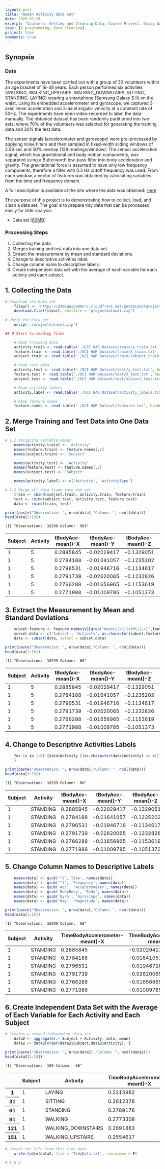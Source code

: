 ```yaml
---
layout: post
title: "Human Activity Data Set"
date: 2020-09-26
excerpt: "Coursera: Getting and Cleaning Data, Course Project. Doing data cleaning in the data set of human activity that are recorded using smartphone. Merge train-test data set and change the labels into more descriptive label."
tags: [r programming, data cleaning]
project: true
comments: true
---
```


## Synopsis

### Data

The experiments have been carried out with a group of 30 volunteers within an age bracket of 19-48 years. Each person performed six activities (WALKING, WALKING_UPSTAIRS, WALKING_DOWNSTAIRS, SITTING, STANDING, LAYING) wearing a smartphone (Samsung Galaxy S II) on the waist. Using its embedded accelerometer and gyroscope, we captured 3-axial linear acceleration and 3-axial angular velocity at a constant rate of 50Hz. The experiments have been video-recorded to label the data manually. The obtained dataset has been randomly partitioned into two sets, where 70% of the volunteers was selected for generating the training data and 30% the test data.

The sensor signals (accelerometer and gyroscope) were pre-processed by applying noise filters and then sampled in fixed-width sliding windows of 2.56 sec and 50% overlap (128 readings/window). The sensor acceleration signal, which has gravitational and body motion components, was separated using a Butterworth low-pass filter into body acceleration and gravity. The gravitational force is assumed to have only low frequency components, therefore a filter with 0.3 Hz cutoff frequency was used. From each window, a vector of features was obtained by calculating variables from the time and frequency domain. 

A full description is available at the site where the data was obtained: [Here](http://archive.ics.uci.edu/ml/datasets/Human+Activity+Recognition+Using+Smartphones)

The purpose of this project is to demonstrating how to collect, load, and clean a data set. The goal is to prepare tidy data that can be processed easily for later analysis.
- Data set [[60MB](https://d396qusza40orc.cloudfront.net/getdata%2Fprojectfiles%2FUCI%20HAR%20Dataset.zip)]

### Processing Steps

1. Collecting the data.
2. Merges training and test data into one data set.
3. Extract the measurement by mean and standard deviations.
4. Change to descriptive activities label.
5. Change column name to descriptive labels.
6. Create independent data set with the average of each variable for each activity and each subject.

## 1. Collecting the Data


```R
# Download the Data set
    fileurl <- 'https://d396qusza40orc.cloudfront.net/getdata%2Fprojectfiles%2FUCI%20HAR%20Dataset.zip'
    download.file(fileurl, destfile = 'projectdataset.zip')
      
# Unzip the Data set
    unzip('./projectdataset.zip')
```


```R
## 0 Start to reading files

    # Read training data
    activity.train <- read.table('./UCI HAR Dataset/train/y_train.txt', header = F)
    feature.train <- read.table('./UCI HAR Dataset/train/X_train.txt', header = F)
    subject.train <- read.table('./UCI HAR Dataset/train/subject_train.txt', header = F)

    # Read test data
    activity.test <- read.table('./UCI HAR Dataset/test/y_test.txt', header = F)
    feature.test <- read.table('./UCI HAR Dataset/test/X_test.txt', header = F)
    subject.test <- read.table('./UCI HAR Dataset/test/subject_test.txt', header = F)

    # Read activity labels
    activity.label <- read.table('./UCI HAR Dataset/activity_labels.txt', header = F)

    # Read feature names
    feature.names <- read.table('./UCI HAR Dataset/features.txt', header = F)
```

## 2. Merge Training and Test Data into One Data Set


```R
# 1.1 Assigning variable names
    names(activity.train) <- 'Activity'
    names(feature.train) <- feature.names[,2]
    names(subject.train) <- 'Subject'

    names(activity.test) <- 'Activity'
    names(feature.test) <- feature.names[,2]
    names(subject.test) <- 'Subject'

    names(activity.label) <- c('Activity', 'ActivityType')

# 1.2 Merge all data frame into one set
    train <- cbind(subject.train, activity.train, feature.train)
    test <- cbind(subject.test, activity.test, feature.test)
    data <- rbind(train, test)
```


```R
print(paste("Observation: ", nrow(data),"Column: ", ncol(data)))
head(data[1:10])
```

    [1] "Observation:  10299 Column:  563"
    


<table>
<thead><tr><th scope=col>Subject</th><th scope=col>Activity</th><th scope=col>tBodyAcc-mean()-X</th><th scope=col>tBodyAcc-mean()-Y</th><th scope=col>tBodyAcc-mean()-Z</th><th scope=col>tBodyAcc-std()-X</th><th scope=col>tBodyAcc-std()-Y</th><th scope=col>tBodyAcc-std()-Z</th><th scope=col>tBodyAcc-mad()-X</th><th scope=col>tBodyAcc-mad()-Y</th></tr></thead>
<tbody>
	<tr><td>1          </td><td>5          </td><td>0.2885845  </td><td>-0.02029417</td><td>-0.1329051 </td><td>-0.9952786 </td><td>-0.9831106 </td><td>-0.9135264 </td><td>-0.9951121 </td><td>-0.9831846 </td></tr>
	<tr><td>1          </td><td>5          </td><td>0.2784188  </td><td>-0.01641057</td><td>-0.1235202 </td><td>-0.9982453 </td><td>-0.9753002 </td><td>-0.9603220 </td><td>-0.9988072 </td><td>-0.9749144 </td></tr>
	<tr><td>1          </td><td>5          </td><td>0.2796531  </td><td>-0.01946716</td><td>-0.1134617 </td><td>-0.9953796 </td><td>-0.9671870 </td><td>-0.9789440 </td><td>-0.9965199 </td><td>-0.9636684 </td></tr>
	<tr><td>1          </td><td>5          </td><td>0.2791739  </td><td>-0.02620065</td><td>-0.1232826 </td><td>-0.9960915 </td><td>-0.9834027 </td><td>-0.9906751 </td><td>-0.9970995 </td><td>-0.9827498 </td></tr>
	<tr><td>1          </td><td>5          </td><td>0.2766288  </td><td>-0.01656965</td><td>-0.1153619 </td><td>-0.9981386 </td><td>-0.9808173 </td><td>-0.9904816 </td><td>-0.9983211 </td><td>-0.9796719 </td></tr>
	<tr><td>1          </td><td>5          </td><td>0.2771988  </td><td>-0.01009785</td><td>-0.1051373 </td><td>-0.9973350 </td><td>-0.9904868 </td><td>-0.9954200 </td><td>-0.9976274 </td><td>-0.9902177 </td></tr>
</tbody>
</table>



## 3. Extract the Measurement by Mean and Standard Deviations


```R
    subset.feature <- feature.names$V2[grep("mean\\(\\)|std\\(\\)",feature.names$V2)]
    subset.data <- c('Subject', 'Activity', as.character(subset.feature))
    data <- subset(data, select = subset.data)
```


```R
print(paste("Observation: ", nrow(data),"Column: ", ncol(data)))
head(data[1:10])
```

    [1] "Observation:  10299 Column:  68"
    


<table>
<thead><tr><th scope=col>Subject</th><th scope=col>Activity</th><th scope=col>tBodyAcc-mean()-X</th><th scope=col>tBodyAcc-mean()-Y</th><th scope=col>tBodyAcc-mean()-Z</th><th scope=col>tBodyAcc-std()-X</th><th scope=col>tBodyAcc-std()-Y</th><th scope=col>tBodyAcc-std()-Z</th><th scope=col>tGravityAcc-mean()-X</th><th scope=col>tGravityAcc-mean()-Y</th></tr></thead>
<tbody>
	<tr><td>1          </td><td>5          </td><td>0.2885845  </td><td>-0.02029417</td><td>-0.1329051 </td><td>-0.9952786 </td><td>-0.9831106 </td><td>-0.9135264 </td><td>0.9633961  </td><td>-0.1408397 </td></tr>
	<tr><td>1          </td><td>5          </td><td>0.2784188  </td><td>-0.01641057</td><td>-0.1235202 </td><td>-0.9982453 </td><td>-0.9753002 </td><td>-0.9603220 </td><td>0.9665611  </td><td>-0.1415513 </td></tr>
	<tr><td>1          </td><td>5          </td><td>0.2796531  </td><td>-0.01946716</td><td>-0.1134617 </td><td>-0.9953796 </td><td>-0.9671870 </td><td>-0.9789440 </td><td>0.9668781  </td><td>-0.1420098 </td></tr>
	<tr><td>1          </td><td>5          </td><td>0.2791739  </td><td>-0.02620065</td><td>-0.1232826 </td><td>-0.9960915 </td><td>-0.9834027 </td><td>-0.9906751 </td><td>0.9676152  </td><td>-0.1439765 </td></tr>
	<tr><td>1          </td><td>5          </td><td>0.2766288  </td><td>-0.01656965</td><td>-0.1153619 </td><td>-0.9981386 </td><td>-0.9808173 </td><td>-0.9904816 </td><td>0.9682244  </td><td>-0.1487502 </td></tr>
	<tr><td>1          </td><td>5          </td><td>0.2771988  </td><td>-0.01009785</td><td>-0.1051373 </td><td>-0.9973350 </td><td>-0.9904868 </td><td>-0.9954200 </td><td>0.9679482  </td><td>-0.1482100 </td></tr>
</tbody>
</table>



## 4. Change to Descriptive Activities Labels


```R
    for (x in 1:6) {data$Activity [(as.character(data$Activity) == x)] <- as.character(activity.label[x,2])
    }
```


```R
print(paste("Observation: ", nrow(data),"Column: ", ncol(data)))
head(data[1:10])
```

    [1] "Observation:  10299 Column:  68"
    


<table>
<thead><tr><th scope=col>Subject</th><th scope=col>Activity</th><th scope=col>tBodyAcc-mean()-X</th><th scope=col>tBodyAcc-mean()-Y</th><th scope=col>tBodyAcc-mean()-Z</th><th scope=col>tBodyAcc-std()-X</th><th scope=col>tBodyAcc-std()-Y</th><th scope=col>tBodyAcc-std()-Z</th><th scope=col>tGravityAcc-mean()-X</th><th scope=col>tGravityAcc-mean()-Y</th></tr></thead>
<tbody>
	<tr><td>1          </td><td>STANDING   </td><td>0.2885845  </td><td>-0.02029417</td><td>-0.1329051 </td><td>-0.9952786 </td><td>-0.9831106 </td><td>-0.9135264 </td><td>0.9633961  </td><td>-0.1408397 </td></tr>
	<tr><td>1          </td><td>STANDING   </td><td>0.2784188  </td><td>-0.01641057</td><td>-0.1235202 </td><td>-0.9982453 </td><td>-0.9753002 </td><td>-0.9603220 </td><td>0.9665611  </td><td>-0.1415513 </td></tr>
	<tr><td>1          </td><td>STANDING   </td><td>0.2796531  </td><td>-0.01946716</td><td>-0.1134617 </td><td>-0.9953796 </td><td>-0.9671870 </td><td>-0.9789440 </td><td>0.9668781  </td><td>-0.1420098 </td></tr>
	<tr><td>1          </td><td>STANDING   </td><td>0.2791739  </td><td>-0.02620065</td><td>-0.1232826 </td><td>-0.9960915 </td><td>-0.9834027 </td><td>-0.9906751 </td><td>0.9676152  </td><td>-0.1439765 </td></tr>
	<tr><td>1          </td><td>STANDING   </td><td>0.2766288  </td><td>-0.01656965</td><td>-0.1153619 </td><td>-0.9981386 </td><td>-0.9808173 </td><td>-0.9904816 </td><td>0.9682244  </td><td>-0.1487502 </td></tr>
	<tr><td>1          </td><td>STANDING   </td><td>0.2771988  </td><td>-0.01009785</td><td>-0.1051373 </td><td>-0.9973350 </td><td>-0.9904868 </td><td>-0.9954200 </td><td>0.9679482  </td><td>-0.1482100 </td></tr>
</tbody>
</table>



## 5. Change Column Names to Descriptive Labels


```R
    names(data) <- gsub('^t','Time', names(data))
    names(data) <- gsub('^f', 'Frequency', names(data))
    names(data) <- gsub('Acc', 'Accelerometer', names(data))
    names(data) <- gsub('BodyBody', 'Body', names(data))
    names(data) <- gsub('Gyro', 'Gyroscope', names(data))
    names(data) <- gsub('Mag', 'Magnitude', names(data))
```


```R
print(paste("Observation: ", nrow(data),"Column: ", ncol(data)))
head(data[1:10])
```

    [1] "Observation:  10299 Column:  68"
    


<table>
<thead><tr><th scope=col>Subject</th><th scope=col>Activity</th><th scope=col>TimeBodyAccelerometer-mean()-X</th><th scope=col>TimeBodyAccelerometer-mean()-Y</th><th scope=col>TimeBodyAccelerometer-mean()-Z</th><th scope=col>TimeBodyAccelerometer-std()-X</th><th scope=col>TimeBodyAccelerometer-std()-Y</th><th scope=col>TimeBodyAccelerometer-std()-Z</th><th scope=col>TimeGravityAccelerometer-mean()-X</th><th scope=col>TimeGravityAccelerometer-mean()-Y</th></tr></thead>
<tbody>
	<tr><td>1          </td><td>STANDING   </td><td>0.2885845  </td><td>-0.02029417</td><td>-0.1329051 </td><td>-0.9952786 </td><td>-0.9831106 </td><td>-0.9135264 </td><td>0.9633961  </td><td>-0.1408397 </td></tr>
	<tr><td>1          </td><td>STANDING   </td><td>0.2784188  </td><td>-0.01641057</td><td>-0.1235202 </td><td>-0.9982453 </td><td>-0.9753002 </td><td>-0.9603220 </td><td>0.9665611  </td><td>-0.1415513 </td></tr>
	<tr><td>1          </td><td>STANDING   </td><td>0.2796531  </td><td>-0.01946716</td><td>-0.1134617 </td><td>-0.9953796 </td><td>-0.9671870 </td><td>-0.9789440 </td><td>0.9668781  </td><td>-0.1420098 </td></tr>
	<tr><td>1          </td><td>STANDING   </td><td>0.2791739  </td><td>-0.02620065</td><td>-0.1232826 </td><td>-0.9960915 </td><td>-0.9834027 </td><td>-0.9906751 </td><td>0.9676152  </td><td>-0.1439765 </td></tr>
	<tr><td>1          </td><td>STANDING   </td><td>0.2766288  </td><td>-0.01656965</td><td>-0.1153619 </td><td>-0.9981386 </td><td>-0.9808173 </td><td>-0.9904816 </td><td>0.9682244  </td><td>-0.1487502 </td></tr>
	<tr><td>1          </td><td>STANDING   </td><td>0.2771988  </td><td>-0.01009785</td><td>-0.1051373 </td><td>-0.9973350 </td><td>-0.9904868 </td><td>-0.9954200 </td><td>0.9679482  </td><td>-0.1482100 </td></tr>
</tbody>
</table>



## 6. Create Independent Data Set with the Average of Each Variable for Each Activity and Each Subject


```R
# Creates a second independent data set
    data2 <- aggregate(.~ Subject + Activity, data, mean)
    data2 <- data2[order(data2$Subject,data2$Activity), ]
```


```R
print(paste("Observation: ", nrow(data2),"Column: ", ncol(data2)))
head(data2[1:10])
```

    [1] "Observation:  180 Column:  68"
    


<table>
<thead><tr><th></th><th scope=col>Subject</th><th scope=col>Activity</th><th scope=col>TimeBodyAccelerometer-mean()-X</th><th scope=col>TimeBodyAccelerometer-mean()-Y</th><th scope=col>TimeBodyAccelerometer-mean()-Z</th><th scope=col>TimeBodyAccelerometer-std()-X</th><th scope=col>TimeBodyAccelerometer-std()-Y</th><th scope=col>TimeBodyAccelerometer-std()-Z</th><th scope=col>TimeGravityAccelerometer-mean()-X</th><th scope=col>TimeGravityAccelerometer-mean()-Y</th></tr></thead>
<tbody>
	<tr><th scope=row>1</th><td>1                 </td><td>LAYING            </td><td>0.2215982         </td><td>-0.040513953      </td><td>-0.1132036        </td><td>-0.92805647       </td><td>-0.836827406      </td><td>-0.82606140       </td><td>-0.2488818        </td><td> 0.7055498        </td></tr>
	<tr><th scope=row>31</th><td>1                 </td><td>SITTING           </td><td>0.2612376         </td><td>-0.001308288      </td><td>-0.1045442        </td><td>-0.97722901       </td><td>-0.922618642      </td><td>-0.93958629       </td><td> 0.8315099        </td><td> 0.2044116        </td></tr>
	<tr><th scope=row>61</th><td>1                 </td><td>STANDING          </td><td>0.2789176         </td><td>-0.016137590      </td><td>-0.1106018        </td><td>-0.99575990       </td><td>-0.973190056      </td><td>-0.97977588       </td><td> 0.9429520        </td><td>-0.2729838        </td></tr>
	<tr><th scope=row>91</th><td>1                 </td><td>WALKING           </td><td>0.2773308         </td><td>-0.017383819      </td><td>-0.1111481        </td><td>-0.28374026       </td><td> 0.114461337      </td><td>-0.26002790       </td><td> 0.9352232        </td><td>-0.2821650        </td></tr>
	<tr><th scope=row>121</th><td>1                 </td><td>WALKING_DOWNSTAIRS</td><td>0.2891883         </td><td>-0.009918505      </td><td>-0.1075662        </td><td> 0.03003534       </td><td>-0.031935943      </td><td>-0.23043421       </td><td> 0.9318744        </td><td>-0.2666103        </td></tr>
	<tr><th scope=row>151</th><td>1                 </td><td>WALKING_UPSTAIRS  </td><td>0.2554617         </td><td>-0.023953149      </td><td>-0.0973020        </td><td>-0.35470803       </td><td>-0.002320265      </td><td>-0.01947924       </td><td> 0.8933511        </td><td>-0.3621534        </td></tr>
</tbody>
</table>




```R
# Create txt file from this tidy data
    write.table(data2, file = 'TidyData.txt', row.names = F)
      
# E N D
```
